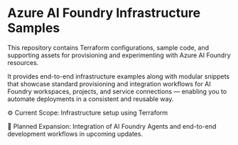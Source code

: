 # Azure AI Foundry Infrastructure Samples

This repository contains Terraform configurations, sample code, and supporting assets for provisioning and experimenting with Azure AI Foundry resources.

It provides end-to-end infrastructure examples along with modular snippets that showcase standard provisioning and integration workflows for AI Foundry workspaces, projects, and service connections — enabling you to automate deployments in a consistent and reusable way.

⚙️ Current Scope: Infrastructure setup using Terraform

🤖 Planned Expansion: Integration of AI Foundry Agents and end-to-end development workflows in upcoming updates.
